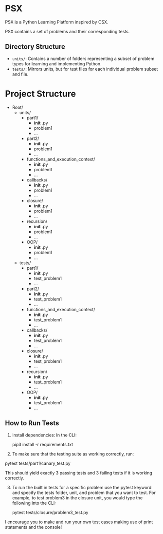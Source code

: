 # PSX

PSX is a Python Learning Platform inspired by CSX.

PSX contains a set of problems and their corresponding tests.

## Directory Structure

- `units/`: Contains a number of folders representing a subset of problem types
  for learning and implementing Python.
- `tests/`: Mirrors units, but for test files for each individual problem subset
  and file.

# Project Structure

- Root/
  - units/
    - part1/
      - **init** .py
      - problem1
      - ...
    - part2/
      - **init** .py
      - problem1
      - ...
    - functions_and_execution_context/
      - **init** .py
      - problem1
      - ...
    - callbacks/
      - **init** .py
      - problem1
      - ...
    - closure/
      - **init** .py
      - problem1
      - ...
    - recursion/
      - **init** .py
      - problem1
      - ...
    - OOP/
      - **init** .py
      - problem1
      - ...
  - tests/
    - part1/
      - **init** .py
      - test_problem1
      - ...
    - part2/
      - **init** .py
      - test_problem1
      - ...
    - functions_and_execution_context/
      - **init** .py
      - test_problem1
      - ...
    - callbacks/
      - **init** .py
      - test_problem1
      - ...
    - closure/
      - **init** .py
      - test_problem1
      - ...
    - recursion/
      - **init** .py
      - test_problem1
      - ...
    - OOP/
      - **init** .py
      - test_problem1
      - ...

## How to Run Tests

1. Install dependencies: In the CLI:

   pip3 install -r requirements.txt

2. To make sure that the testing suite as working correctly, run:

pytest tests/part1/canary_test.py

This should yield exactly 3 passing tests and 3 failing tests if it is working
correctly.

3. To run the built in tests for a specific problem use the pytest keyword and
   specify the tests folder, unit, and problem that you want to test. For
   example, to test problem3 in the closure unit, you would type the following
   into the CLI:

   pytest tests/closure/problem3_test.py

I encourage you to make and run your own test cases making use of print statements and the console!
